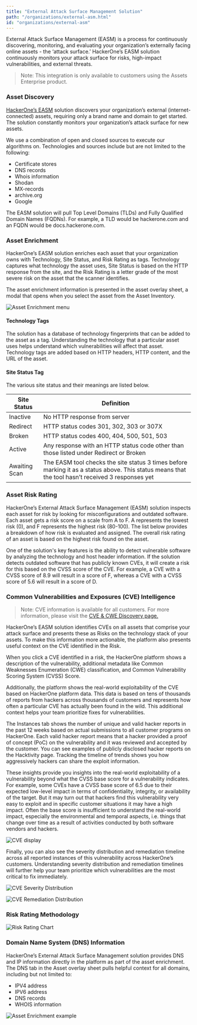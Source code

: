 ```yaml
---
title: "External Attack Surface Management Solution"
path: "/organizations/external-asm.html"
id: "organizations/external-asm"
---
```


External Attack Surface Management (EASM) is a process for continuously discovering, monitoring, and evaluating your organization’s externally facing online assets - the ‘attack surface.’ HackerOne’s EASM solution continuously monitors your attack surface for risks, high-impact vulnerabilities, and external threats.

>Note: This integration is only available to customers using the Assets Enterprise product.

### Asset Discovery
[HackerOne’s EASM](https://www.hackerone.com/product/attack-surface-management) solution discovers your organization’s external (internet-connected) assets, requiring only a brand name and domain to get started. The solution constantly monitors your organization’s attack surface for new assets.

We use a combination of open and closed sources to execute our algorithms on. Technologies and sources include but are not limited to the following:
* Certificate stores
* DNS records
* Whois information
* Shodan
* MX-records
* archive.org
* Google

The EASM solution will pull Top Level Domains (TLDs) and Fully Qualified Domain Names (FQDNs). For example, a TLD would be hackerone.com and an FQDN would be docs.hackerone.com.

### Asset Enrichment
HackerOne’s EASM solution enriches each asset that your organization owns with Technology, Site Status, and Risk Rating as tags. Technology captures what technology the asset uses, Site Status is based on the HTTP response from the site, and the Risk Rating is a letter grade of the most severe risk on the asset that the scanner identifies.

The asset enrichment information is presented in the asset overlay sheet, a modal that opens when you select the asset from the Asset Inventory.

![Asset Enrichment menu](/images/external-asm-1.png)

#### Technology Tags
The solution has a database of technology fingerprints that can be added to the asset as a tag. Understanding the technology that a particular asset uses helps understand which vulnerabilities will affect that asset. Technology tags are added based on HTTP headers, HTTP content, and the URL of the asset.

#### Site Status Tag
The various site status and their meanings are listed below.

Site Status | Definition
----------- | -------------
Inactive | No HTTP response from server
Redirect | HTTP status codes 301, 302, 303 or 307X
Broken | HTTP status codes 400, 404, 500, 501, 503
Active | Any response with an HTTP status code other than those listed under Redirect or Broken
Awaiting Scan | The EASM tool checks the site status 3 times before marking it as a status above. This status means that the tool hasn’t received 3 responses yet

### Asset Risk Rating
HackerOne’s External Attack Surface Management (EASM) solution inspects each asset for risk by looking for misconfigurations and outdated software. Each asset gets a risk score on a scale from A to F. A represents the lowest risk (0), and F represents the highest risk (80-100). The list below provides a breakdown of how risk is evaluated and assigned. The overall risk rating of an asset is based on the highest risk found on the asset.

One of the solution's key features is the ability to detect vulnerable software by analyzing the technology and host header information. If the solution detects outdated software that has publicly known CVEs, it will create a risk for this based on the CVSS score of the CVE. For example, a CVE with a CVSS score of 8.9 will result in a score of F, whereas a CVE with a CVSS score of 5.6 will result in a score of D.

### Common Vulnerabilities and Exposures (CVE) Intelligence
>Note: CVE information is available for all customers. For more information, please visit the [CVE & CWE Discovery page.](/cve-cwe-discovery.html)

HackerOne’s EASM solution identifies CVEs on all assets that comprise your attack surface and presents these as Risks on the technology stack of your assets. To make this information more actionable, the platform also presents useful context on the CVE identified in the Risk. 

When you click a CVE identified in a risk, the HackerOne platform shows a description of the vulnerability, additional metadata like Common Weaknesses Enumeration (CWE) classification, and Common Vulnerability Scoring System (CVSS) Score.

Additionally, the platform shows the real-world exploitability of the CVE based on HackerOne platform data. This data is based on tens of thousands of reports from hackers across thousands of customers and represents how often a particular CVE has actually been found in the wild. This additional context helps your team prioritize fixes for vulnerabilities. 

The Instances tab shows the number of unique and valid hacker reports in the past 12 weeks based on actual submissions to all customer programs on HackerOne. Each valid hacker report means that a hacker provided a proof of concept (PoC) on the vulnerability and it was reviewed and accepted by the customer. You can see examples of publicly disclosed hacker reports on the Hacktivity page. Tracking the timeline of trends shows you how aggressively hackers can share the exploit information. 

These insights provide you insights into the real-world exploitability of a vulnerability beyond what the CVSS base score for a vulnerability indicates. For example, some CVEs have a CVSS base score of 6.5 due to their expected low-level impact in terms of confidentiality, integrity, or availability of the target. But it may turn out that hackers find this vulnerability very easy to exploit and in specific customer situations it may have a high impact. Often the base score is insufficient to understand the real-world impact, especially the environmental and temporal aspects, i.e. things that change over time as a result of activities conducted by both software vendors and hackers. 

![CVE display](/images/external-asm-2.png)

Finally, you can also see the severity distribution and remediation timeline across all reported instances of this vulnerability across HackerOne’s customers. Understanding severity distribution and remediation timelines will further help your team prioritize which vulnerabilities are the most critical to fix immediately.

![CVE Severity Distribution](/images/external-asm-3.png)

![CVE Remediation Distribution](/images/external-asm-4.png)

### Risk Rating Methodology

![Risk Rating Chart](/images/external-asm-5.png)

### Domain Name System (DNS) Information
HackerOne’s External Attack Surface Management solution provides DNS and IP information directly in the platform as part of the asset enrichment. The DNS tab in the Asset overlay sheet pulls helpful context for all domains, including but not limited to:
* IPV4 address
* IPV6 address
* DNS records
* WHOIS information

![Asset Enrichment example](/images/external-asm-6.png)
